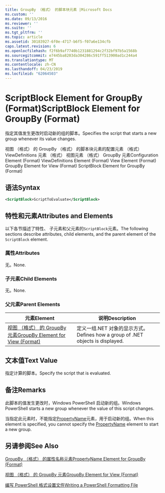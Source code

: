 ```yaml
---
title: GroupBy （格式） 的脚本块元素 |Microsoft Docs
ms.custom: ''
ms.date: 09/13/2016
ms.reviewer: ''
ms.suite: ''
ms.tgt_pltfrm: ''
ms.topic: article
ms.assetid: 30183927-6f0e-4717-b6f5-f07a6e134cfb
caps.latest.revision: 6
ms.openlocfilehash: f2f6b9af7740b1231881294c2f32bf97b5a1568b
ms.sourcegitcommit: e7445ba8203da304286c591ff513900ad1c244a4
ms.translationtype: MT
ms.contentlocale: zh-CN
ms.lasthandoff: 04/23/2019
ms.locfileid: "62064503"
---
```

# <a name="scriptblock-element-for-groupby-format"></a><span data-ttu-id="08ae4-102">ScriptBlock Element for GroupBy (Format)</span><span class="sxs-lookup"><span data-stu-id="08ae4-102">ScriptBlock Element for GroupBy (Format)</span></span>

<span data-ttu-id="08ae4-103">指定其值发生更改时启动新的组的脚本。</span><span class="sxs-lookup"><span data-stu-id="08ae4-103">Specifies the script that starts a new group whenever its value changes.</span></span>

<span data-ttu-id="08ae4-104">视图 （格式） 的 GroupBy （格式） 的脚本块元素的配置元素 （格式） ViewDefinitions 元素 （格式） 视图元素 （格式） GroupBy 元素</span><span class="sxs-lookup"><span data-stu-id="08ae4-104">Configuration Element (Format) ViewDefinitions Element (Format) View Element (Format) GroupBy Element for View (Format) ScriptBlock Element for GroupBy (Format)</span></span>

## <a name="syntax"></a><span data-ttu-id="08ae4-105">语法</span><span class="sxs-lookup"><span data-stu-id="08ae4-105">Syntax</span></span>

```xml
<ScriptBlock>ScriptToEvaluate</ScriptBlock>
```

## <a name="attributes-and-elements"></a><span data-ttu-id="08ae4-106">特性和元素</span><span class="sxs-lookup"><span data-stu-id="08ae4-106">Attributes and Elements</span></span>

<span data-ttu-id="08ae4-107">以下各节描述了特性、 子元素和父元素的`ScriptBlock`元素。</span><span class="sxs-lookup"><span data-stu-id="08ae4-107">The following sections describe attributes, child elements, and the parent element of the `ScriptBlock` element.</span></span>

### <a name="attributes"></a><span data-ttu-id="08ae4-108">属性</span><span class="sxs-lookup"><span data-stu-id="08ae4-108">Attributes</span></span>

<span data-ttu-id="08ae4-109">无。</span><span class="sxs-lookup"><span data-stu-id="08ae4-109">None.</span></span>

### <a name="child-elements"></a><span data-ttu-id="08ae4-110">子元素</span><span class="sxs-lookup"><span data-stu-id="08ae4-110">Child Elements</span></span>

<span data-ttu-id="08ae4-111">无。</span><span class="sxs-lookup"><span data-stu-id="08ae4-111">None.</span></span>

### <a name="parent-elements"></a><span data-ttu-id="08ae4-112">父元素</span><span class="sxs-lookup"><span data-stu-id="08ae4-112">Parent Elements</span></span>

|<span data-ttu-id="08ae4-113">元素</span><span class="sxs-lookup"><span data-stu-id="08ae4-113">Element</span></span>|<span data-ttu-id="08ae4-114">说明</span><span class="sxs-lookup"><span data-stu-id="08ae4-114">Description</span></span>|
|-------------|-----------------|
|[<span data-ttu-id="08ae4-115">视图 （格式） 的 GroupBy 元素</span><span class="sxs-lookup"><span data-stu-id="08ae4-115">GroupBy Element for View (Format)</span></span>](./groupby-element-for-view-format.md)|<span data-ttu-id="08ae4-116">定义一组.NET 对象的显示方式。</span><span class="sxs-lookup"><span data-stu-id="08ae4-116">Defines how a group of .NET objects is displayed.</span></span>|

## <a name="text-value"></a><span data-ttu-id="08ae4-117">文本值</span><span class="sxs-lookup"><span data-stu-id="08ae4-117">Text Value</span></span>

<span data-ttu-id="08ae4-118">指定计算的脚本。</span><span class="sxs-lookup"><span data-stu-id="08ae4-118">Specify the script that is evaluated.</span></span>

## <a name="remarks"></a><span data-ttu-id="08ae4-119">备注</span><span class="sxs-lookup"><span data-stu-id="08ae4-119">Remarks</span></span>

<span data-ttu-id="08ae4-120">此脚本的值发生更改时，Windows PowerShell 启动新的组。</span><span class="sxs-lookup"><span data-stu-id="08ae4-120">Windows PowerShell starts a new group whenever the value of this script changes.</span></span>

<span data-ttu-id="08ae4-121">当指定此元素时，不能指定[PropertyName](http://msdn.microsoft.com/en-us/396dede0-039a-4a87-a5ef-3ecabb729676)元素，用于启动新的组。</span><span class="sxs-lookup"><span data-stu-id="08ae4-121">When this element is specified, you cannot specify the [PropertyName](http://msdn.microsoft.com/en-us/396dede0-039a-4a87-a5ef-3ecabb729676) element to start a new group.</span></span>

## <a name="see-also"></a><span data-ttu-id="08ae4-122">另请参阅</span><span class="sxs-lookup"><span data-stu-id="08ae4-122">See Also</span></span>

[<span data-ttu-id="08ae4-123">GroupBy （格式） 的属性名称元素</span><span class="sxs-lookup"><span data-stu-id="08ae4-123">PropertyName Element for GroupBy (Format)</span></span>](./propertyname-element-for-groupby-format.md)

[<span data-ttu-id="08ae4-124">视图 （格式） 的 GroupBy 元素</span><span class="sxs-lookup"><span data-stu-id="08ae4-124">GroupBy Element for View (Format)</span></span>](./groupby-element-for-view-format.md)

[<span data-ttu-id="08ae4-125">编写 PowerShell 格式设置文件</span><span class="sxs-lookup"><span data-stu-id="08ae4-125">Writing a PowerShell Formatting File</span></span>](./writing-a-powershell-formatting-file.md)
